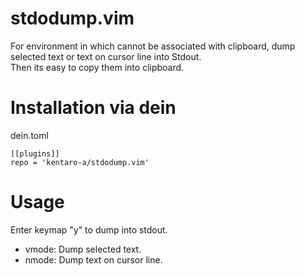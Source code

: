 # stdodump.vim
For environment in which cannot be associated with clipboard, dump selected text or text on cursor line into Stdout.  
Then its easy to copy them into clipboard.  

# Installation via dein
dein.toml
```
[[plugins]]
repo = 'kentaro-a/stdodump.vim'
```

# Usage
Enter keymap "<Space><Space>y" to dump into stdout.
- vmode: Dump selected text.
- nmode: Dump text on cursor line.
